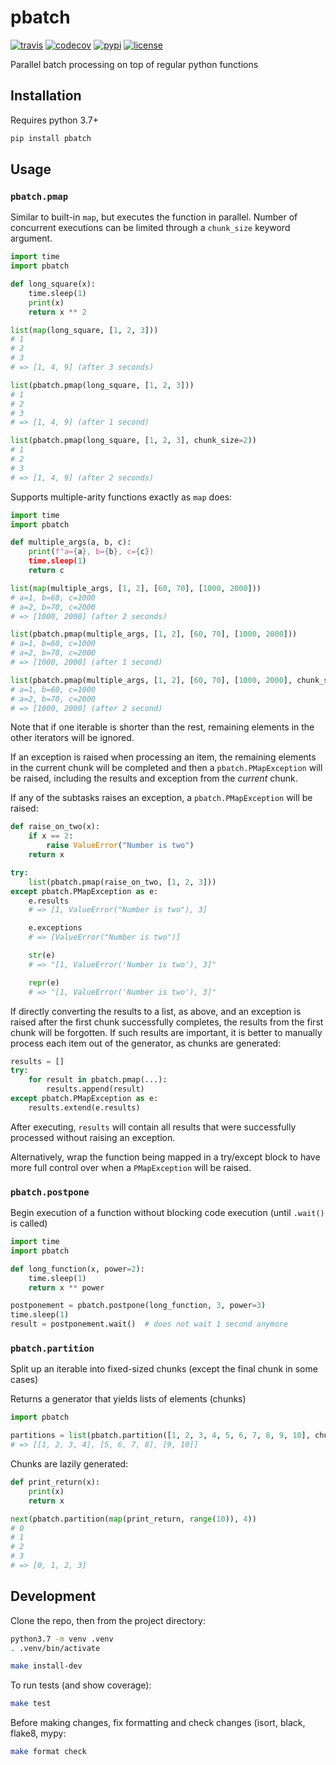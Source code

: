 # pbatch
[![travis](https://travis-ci.com/nayaverdier/pbatch.svg?branch=main)](https://travis-ci.com/nayaverdier/pbatch)
[![codecov](https://codecov.io/gh/nayaverdier/pbatch/branch/main/graph/badge.svg)](https://codecov.io/gh/nayaverdier/pbatch)
[![pypi](https://img.shields.io/pypi/v/pbatch)](https://pypi.org/project/pbatch)
[![license](https://img.shields.io/github/license/nayaverdier/pbatch.svg)](https://github.com/nayaverdier/pbatch/blob/main/LICENSE)

Parallel batch processing on top of regular python functions

## Installation

Requires python 3.7+

```bash
pip install pbatch
```

## Usage

### `pbatch.pmap`

Similar to built-in `map`, but executes the function in
parallel. Number of concurrent executions can be limited through a
`chunk_size` keyword argument.

```python
import time
import pbatch

def long_square(x):
    time.sleep(1)
    print(x)
    return x ** 2

list(map(long_square, [1, 2, 3]))
# 1
# 2
# 3
# => [1, 4, 9] (after 3 seconds)

list(pbatch.pmap(long_square, [1, 2, 3]))
# 1
# 2
# 3
# => [1, 4, 9] (after 1 second)

list(pbatch.pmap(long_square, [1, 2, 3], chunk_size=2))
# 1
# 2
# 3
# => [1, 4, 9] (after 2 seconds)
```

Supports multiple-arity functions exactly as `map` does:
```python
import time
import pbatch

def multiple_args(a, b, c):
    print(f"a={a}, b={b}, c={c})
    time.sleep(1)
    return c

list(map(multiple_args, [1, 2], [60, 70], [1000, 2000]))
# a=1, b=60, c=1000
# a=2, b=70, c=2000
# => [1000, 2000] (after 2 seconds)

list(pbatch.pmap(multiple_args, [1, 2], [60, 70], [1000, 2000]))
# a=1, b=60, c=1000
# a=2, b=70, c=2000
# => [1000, 2000] (after 1 second)

list(pbatch.pmap(multiple_args, [1, 2], [60, 70], [1000, 2000], chunk_size=1))
# a=1, b=60, c=1000
# a=2, b=70, c=2000
# => [1000, 2000] (after 2 second)
```

Note that if one iterable is shorter than the rest, remaining elements
in the other iterators will be ignored.

If an exception is raised when processing an item, the remaining
elements in the current chunk will be completed and then a
`pbatch.PMapException` will be raised, including the results and
exception from the _current_ chunk.

If any of the subtasks raises an exception, a `pbatch.PMapException`
will be raised:

```python
def raise_on_two(x):
    if x == 2:
        raise ValueError("Number is two")
    return x

try:
    list(pbatch.pmap(raise_on_two, [1, 2, 3]))
except pbatch.PMapException as e:
    e.results
    # => [1, ValueError("Number is two"), 3]

    e.exceptions
    # => [ValueError("Number is two")]

    str(e)
    # => "[1, ValueError('Number is two'), 3]"

    repr(e)
    # => "[1, ValueError('Number is two'), 3]"
```

If directly converting the results to a list, as above, and an
exception is raised after the first chunk successfully completes, the
results from the first chunk will be forgotten. If such results are
important, it is better to manually process each item out of the
generator, as chunks are generated:

```python
results = []
try:
    for result in pbatch.pmap(...):
        results.append(result)
except pbatch.PMapException as e:
    results.extend(e.results)
```

After executing, `results` will contain all results that were
successfully processed without raising an exception.

Alternatively, wrap the function being mapped in a try/except block to
have more full control over when a `PMapException` will be raised.

### `pbatch.postpone`

Begin execution of a function without blocking code execution (until
`.wait()` is called)

```python
import time
import pbatch

def long_function(x, power=2):
    time.sleep(1)
    return x ** power

postponement = pbatch.postpone(long_function, 3, power=3)
time.sleep(1)
result = postponement.wait()  # does not wait 1 second anymore
```

### `pbatch.partition`

Split up an iterable into fixed-sized chunks (except the final chunk
in some cases)

Returns a generator that yields lists of elements (chunks)

```python
import pbatch

partitions = list(pbatch.partition([1, 2, 3, 4, 5, 6, 7, 8, 9, 10], chunk_size=4))
# => [[1, 2, 3, 4], [5, 6, 7, 8], [9, 10]]
```

Chunks are lazily generated:
```python
def print_return(x):
    print(x)
    return x

next(pbatch.partition(map(print_return, range(10)), 4))
# 0
# 1
# 2
# 3
# => [0, 1, 2, 3]
```

## Development

Clone the repo, then from the project directory:

```bash
python3.7 -m venv .venv
. .venv/bin/activate

make install-dev
```

To run tests (and show coverage):
```bash
make test
```

Before making changes, fix formatting and check changes (isort, black, flake8, mypy:
```bash
make format check
```
